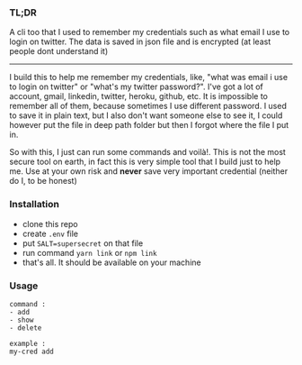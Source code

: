 ### TL;DR

A cli too that I used to remember my credentials such as what email I use to login on twitter. The data is saved in json file and is encrypted (at least people dont understand it)

---

I build this to help me remember my credentials, like, "what was email i use to login on twitter" or "what's my twitter password?". I've got a lot of account, gmail, linkedin, twitter, heroku, github, etc. It is impossible to remember all of them, because sometimes I use different password. I used to save it in plain text, but I also don't want someone else to see it, I could however put the file in deep path folder but then I forgot where the file I put in.

So with this, I just can run some commands and voilà!. This is not the most secure tool on earth, in fact this is very simple tool that I build just to help me. Use at your own risk and **never** save very important credential (neither do I, to be honest)

### Installation

- clone this repo
- create `.env` file
- put `SALT=supersecret` on that file
- run command `yarn link` or `npm link`
- that's all. It should be available on your machine

### Usage

```
command :
- add
- show
- delete

example :
my-cred add
```
